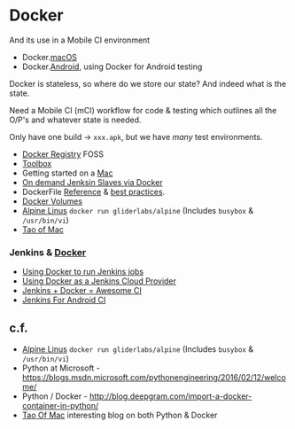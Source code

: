 # Docker

And its use in a Mobile CI environment

 * Docker.[macOS](./docker.macos.md)
 * Docker.[Android](./docker.android.md), using Docker for Android testing

Docker is stateless, so where do we store our state? And indeed what is the state.

Need a Mobile CI (mCI) workflow for code & testing which outlines all the O/P's and whatever state is needed.

Only have one build -> `xxx.apk`, but we have _many_ test environments.

 * [Docker Registry](http://www.docker.com/products/docker-registry) FOSS
 * [Toolbox](https://www.docker.com/products/docker-toolbox)
 * Getting started on a [Mac](https://docs.docker.com/mac/)
 * [On demand Jenksin Slaves via Docker](https://developer.jboss.org/people/pgier/blog/2014/06/30/on-demand-jenkins-slaves-using-docker)
 * DockerFile [Reference](https://docs.docker.com/engine/reference/builder/) &
  [best practices](https://docs.docker.com/engine/userguide/eng-image/dockerfile_best-practices/).
 * [Docker Volumes](https://docs.docker.com/engine/userguide/containers/dockervolumes/)
 * [Alpine Linus](http://alpinelinux.org/about/) `docker run gliderlabs/alpine` (Includes `busybox` & `/usr/bin/vi`)
 * [Tao of Mac](http://taoofmac.com/space/os/Linux/Docker)

### Jenkins & [Docker](./docker)

 * [Using Docker to run Jenkins jobs](https://iww.inria.fr/tech-zone/using-docker-to-run-jenkins-jobs/)
 * [Using Docker as a Jenkins Cloud Provider](http://www.nuxeo.com/blog/docker-jenkins-cloud-provider/)
 * [Jenkins + Docker = Awesome CI](https://www.theguild.nl/jenkins-docker-awesome-ci)
 * [Jenkins For Android CI](https://hub.docker.com/r/ocasta/android-jenkins/)
 
## c.f.

 * [Alpine Linus](http://alpinelinux.org/about/) `docker run gliderlabs/alpine` (Includes `busybox` & `/usr/bin/vi`)
 * Python at Microsoft - https://blogs.msdn.microsoft.com/pythonengineering/2016/02/12/welcome/
 * Python / Docker - http://blog.deepgram.com/import-a-docker-container-in-python/
 * [Tao Of Mac](http://taoofmac.com/space/HomePage) interesting blog on both Python & Docker

